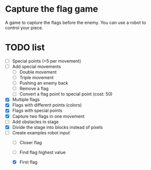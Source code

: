 # Capture the flag game

A game to capture the flags before the enemy. You can use a robot to control your piece.

# TODO list

- [ ] Special points (+5 per movement)
- [ ] Add special movements
  - [ ] Double movement
  - [ ] Triple movement
  - [ ] Pushing an enemy back
  - [ ] Remove a flag
  - [ ] Convert a flag point to special point (cost: 50)
- [x] Multiple flags
- [x] Flags with different points (colors)
- [x] Flags with special points
- [x] Capture two flags in one movement
- [ ] Add obstacles in stage
- [x] Divide the stage into blocks instead of pixels
- [ ] Create examples robot input
  - [ ] Closer flag
  - [ ] Find flag highest value
  - [x] First flag
  

